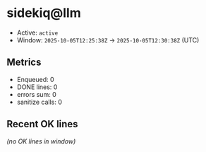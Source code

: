 # sidekiq@llm

- Active: `active`
- Window: `2025-10-05T12:25:38Z` → `2025-10-05T12:30:38Z` (UTC)

## Metrics
- Enqueued: 0
- DONE lines: 0
- errors sum: 0
- sanitize calls: 0

## Recent OK lines
_(no OK lines in window)_
